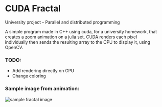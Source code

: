 # CUDA Fractal

University project - Parallel and distributed programming

A simple program made in C++ using cuda, for a university homework, that creates a zoom animation on a [julia set](https://en.wikipedia.org/wiki/Julia_set). CUDA renders each pixel individually then sends the resulting array to the CPU to display it, using OpenCV.

### TODO:

- Add rendering directly on GPU
- Change coloring

### Sample image from animation:

![sample fractal image](https://i.imgur.com/LvivkLy.jpg)
